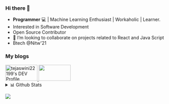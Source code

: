 ### Hi there 👋

<!--
**tejaswini22199/tejaswini22199** is a ✨ _special_ ✨ repository because its `README.md` (this file) appears on your GitHub profile.

Here are some ideas to get you started:-->
- <strong>Programmer</strong> :computer: | Machine Learning Enthusiast | Workaholic | Learner. 
- Interested in Software Development
- Open Source Contributor
-  👯 I’m looking to collaborate on projects related to React and Java Script
- Btech @Nitw'21
### My blogs
 <a href="https://dev.to/tejaswini22199">
  <img src="https://d2fltix0v2e0sb.cloudfront.net/dev-badge.svg" alt="tejaswini22199's DEV Profile" height="50" width="100">
 </a>
 <a href="https://medium.com/@powercoder1">
 <img src="https://cdn-images-1.medium.com/max/800/1*uLuWzCXfq2rt1t_TkuLB8A.png" height="50" width="100">
 </a>

<details>
<summary>📊 Github Stats</summary>

<p align="center"> <img src="https://github-readme-stats.vercel.app/api?username=tejaswini22199&show_icons=true&theme=vision-friendly-dark&hide=stars" alt="PowerCoder | Stats" />
 
<p align="center"><img src="https://github-readme-stats.vercel.app/api/top-langs/?username=tejaswini22199&layout=compact&theme=vision-friendly-dark" width="350" height="250" >
</div>

</details>

![](https://visitor-badge.glitch.me/badge?page_id=tejaswini22199.tejaswini22199)



<!--
<!--
- 👯 I’m looking to collaborate on ...
- 🤔 I’m looking for help with ...
- 💬 Ask me about ...

- 😄 Pronouns: ...
- ⚡ Fun fact: ...

-->
